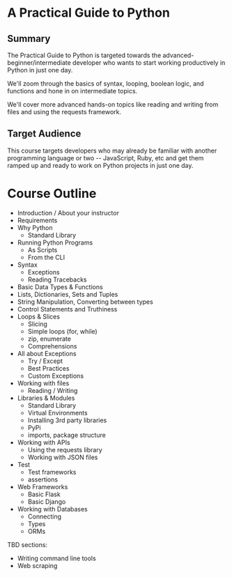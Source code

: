 # A Practical Guide to Python

## Summary

The Practical Guide to Python is targeted towards the advanced-beginner/intermediate developer who wants to start working productively in Python in just one day.

We'll zoom through the basics of syntax, looping, boolean logic, and functions and hone in on intermediate topics. 

We'll cover more advanced hands-on topics like reading and writing from files and using the requests framework.

## Target Audience

This course targets developers who may already be familiar with another programming language or two -- JavaScript, Ruby, etc and get them ramped up and ready to work on Python projects in just one day.

# Course Outline

- Introduction / About your instructor
- Requirements
- Why Python
    - Standard Library
- Running Python Programs
    - As Scripts
    - From the CLI
- Syntax
    - Exceptions
    - Reading Tracebacks
- Basic Data Types & Functions
- Lists, Dictionaries, Sets and Tuples
- String Manipulation, Converting between types
- Control Statements and Truthiness
- Loops & Slices
    - Slicing
    - Simple loops (for, while)
    - zip, enumerate
    - Comprehensions
- All about Exceptions
    - Try / Except
    - Best Practices
    - Custom Exceptions
- Working with files
    - Reading / Writing    
- Libraries & Modules
    - Standard Library
    - Virtual Environments
    - Installing 3rd party libraries
    - PyPi
    - imports, package structure
- Working with APIs
    - Using the requests library
    - Working with JSON files
- Test
    - Test frameworks
    - assertions
- Web Frameworks
    - Basic Flask
    - Basic Django
- Working with Databases
    - Connecting
    - Types
    - ORMs

TBD sections:
- Writing command line tools
- Web scraping